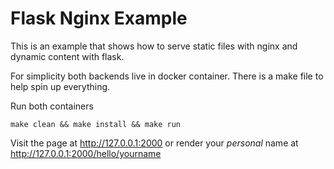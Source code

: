 # Flask Nginx Example

This is an example that shows how to serve static files with nginx and dynamic content with flask.

For simplicity both backends live in docker container. There is a make file to help spin up everything.


Run both containers

```
make clean && make install && make run
```

Visit the page at http://127.0.0.1:2000 or render your *personal* name at http://127.0.0.1:2000/hello/yourname
